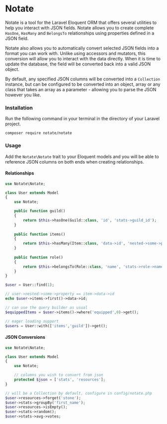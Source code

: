 # Notate

Notate is a tool for the Laravel Eloquent ORM that offers several utilities to help you interact with JSON fields.
Notate allows you to create complete `HasOne`, `HasMany` and `BelongsTo` relationships using properties defined in a JSON field.

Notate also allows you to automatically convert selected JSON fields into a format you can work with. Unlike using accessors and mutators,
this conversion will allow you to interact with the data directly. When it is time to update the database, the field will be converted
back into a valid JSON object.

By default, any specified JSON columns will be converted into a `Collection` instance, but can be configured to be converted into an object,
array or any class that takes an array as a parameter - allowing you to parse the JSON however you like.

### Installation

Run the following command in your terminal in the directory of your Laravel project.

```
composer require notate/notate
```

### Usage

Add the `Notate\Notate` trait to your Eloquent models and you will be able to reference JSON columns on both ends when creating relationships.

#### Relationships

```php
use Notate\Notate;

class User extends Model
{
    use Notate;

    public function guild()
    {
        return $this->hasOne(Guild::class, 'id', 'stats->guild_id');
    }
    
    public function items()
    {
        return $this->hasMany(Item::class, 'data->id', 'nested->some->property');
    }
    
    public function role()
    {
        return $this->belongsTo(Role::class, 'name', 'stats->role->name');
    }
}
```

```php
$user = User::find(1);

// user->nested->some->property == item->data->id
echo $user->items->first()->data->id;

// can use the query builder as usual
$equippedItems = $user->items()->where('equipped',0)->get();

// eager loading support
$users = User::with(['items','guild'])->get();
```

#### JSON Conversions

```php
use Notate\Notate;

class User extends Model
{
    use Notate;

    // columns you wish to convert from json
    protected $json = ['stats', 'resources'];
}
```

```php
// will be a Collection by default, configure in config/notate.php
$user->resources->forget('stone');
$user->stats->groupBy('first_name');
$user->resources->isEmpty();
$user->stats->random();
$user->stats->avg->votes;
```